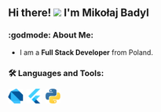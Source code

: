 ## Hi there! <img src="https://media.giphy.com/media/hvRJCLFzcasrR4ia7z/giphy.gif" width="20px"/> I'm Mikołaj Badyl

### :godmode: About Me:
- I am a **Full Stack Developer** from Poland.
### :hammer_and_wrench: Languages and Tools:
<div>
  <img src="https://raw.githubusercontent.com/hawier-dev/hawier-dev/main/assets/dart.svg" title="Dart" alt="Dart" width="30" height="30"/>&nbsp;
  <img src="https://raw.githubusercontent.com/hawier-dev/hawier-dev/main/assets/flutter.svg" title="Flutter" alt="Flutter" width="30" height="30"/>&nbsp;
  <img src="https://raw.githubusercontent.com/hawier-dev/hawier-dev/main/assets/python.svg" title="python" alt="python" width="30" height="30"/>&nbsp;
</div>
